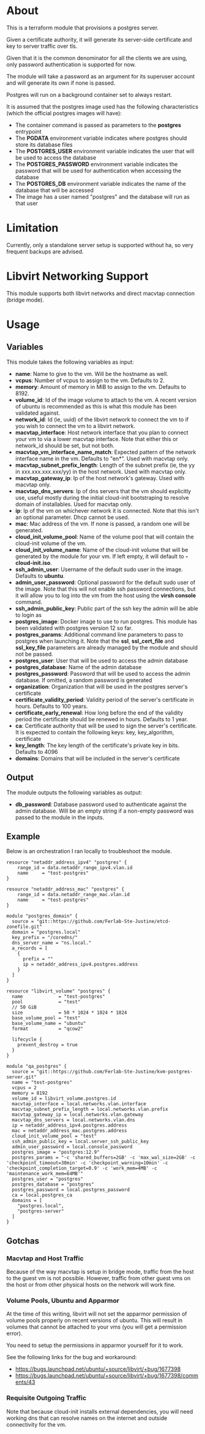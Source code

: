 # About

This is a terraform module that provisions a postgres server.

Given a certificate authority, it will generate its server-side certificate and key to server traffic over tls.

Given that it is the common denominator for all the clients we are using, only password authentication is supported for now.

The module will take a password as an argument for its superuser account and will generate its own if none is passed.

Postgres will run on a background container set to always restart.

It is assumed that the postgres image used has the following characteristics (which the official postgres images will have):

- The container command is passed as parameters to the **postgres** entrypoint
- The **PGDATA** environment variable indicates where postgres should store its database files
- The **POSTGRES_USER** environment variable indicates the user that will be used to access the database
- The **POSTGRES_PASSWORD** environment variable indicates the password that will be used for authentication when accessing the database
- The **POSTGRES_DB** environment variable indicates the name of the database that will be accessed
- The image has a user named "postgres" and the database will run as that user

# Limitation

Currently, only a standalone server setup is supported without ha, so very frequent backups are advised.

# Libvirt Networking Support

This module supports both libvirt networks and direct macvtap connection (bridge mode).

# Usage

## Variables

This module takes the following variables as input:

- **name**: Name to give to the vm. Will be the hostname as well.
- **vcpus**: Number of vcpus to assign to the vm. Defaults to 2.
- **memory**: Amount of memory in MiB to assign to the vm. Defaults to 8192.
- **volume_id**: Id of the image volume to attach to the vm. A recent version of ubuntu is recommended as this is what this module has been validated against.
- **network_id**: Id (ie, uuid) of the libvirt network to connect the vm to if you wish to connect the vm to a libvirt network.
- **macvtap_interface**: Host network interface that you plan to connect your vm to via a lower macvtap interface. Note that either this or network_id should be set, but not both.
- **macvtap_vm_interface_name_match**: Expected pattern of the network interface name in the vm. Defaults to "en*". Used with macvtap only.
- **macvtap_subnet_prefix_length**: Length of the subnet prefix (ie, the yy in xxx.xxx.xxx.xxx/yy) in the host network. Used with macvtap only.
- **macvtap_gateway_ip**: Ip of the host network's gateway. Used with macvtap only.
- **macvtap_dns_servers**: Ip of dns servers that the vm should explicitly use, useful mostly during the initial cloud-init bootstraping to resolve domain of installables. Used for macvtap only.
- **ip**: Ip of the vm on whichever network it is connected. Note that this isn't an optional parameter. Dhcp cannot be used.
- **mac**: Mac address of the vm. If none is passed, a random one will be generated.
- **cloud_init_volume_pool**: Name of the volume pool that will contain the cloud-init volume of the vm.
- **cloud_init_volume_name**: Name of the cloud-init volume that will be generated by the module for your vm. If left empty, it will default to **<name>-cloud-init.iso**.
- **ssh_admin_user**: Username of the default sudo user in the image. Defaults to **ubuntu**.
- **admin_user_password**: Optional password for the default sudo user of the image. Note that this will not enable ssh password connections, but it will allow you to log into the vm from the host using the **virsh console** command.
- **ssh_admin_public_key**: Public part of the ssh key the admin will be able to login as
- **postgres_image**: Docker image to use to run postgres. This module has been validated with postgres version 12 so far.
- **postgres_params**: Additional command line parameters to pass to postgres when launching it. Note that the **ssl**, **ssl_cert_file** and **ssl_key_file** parameters are already managed by the module and should not be passed.
- **postgres_user**: User that will be used to access the admin database
- **postgres_database**: Name of the admin database
- **postgres_password**: Password that will be used to access the admin database. If omitted, a random password is generated
- **organization**: Organization that will be used in the postgres server's certificate
- **certificate_validity_period**: Validity period of the server's certificate in hours. Defaults to 100 years.
- **certificate_early_renewal**: How long before the end of the validity period the certificate should be renewed in hours. Defaults to 1 year.
- **ca**: Certificate authority that will be used to sign the server's certificate. It is expected to contain the following keys: key, key_algorithm, certificate
- **key_length**: The key length of the certificate's private key in bits. Defaults to 4096
- **domains**: Domains that will be included in the server's certificate

## Output

The module outputs the following variables as output:

- **db_password**: Database password used to authenticate 
against the admin database. Will be an empty string if a non-empty password was passed to the module in the inputs.

## Example

Below is an orchestration I ran locally to troubleshoot the module.

```
resource "netaddr_address_ipv4" "postgres" {
    range_id = data.netaddr_range_ipv4.vlan.id
    name     = "test-postgres"
}

resource "netaddr_address_mac" "postgres" {
    range_id = data.netaddr_range_mac.vlan.id
    name     = "test-postgres"
}

module "postgres_domain" {
  source = "git::https://github.com/Ferlab-Ste-Justine/etcd-zonefile.git"
  domain = "postgres.local"
  key_prefix = "/coredns/"
  dns_server_name = "ns.local."
  a_records = [
    {
      prefix = ""
      ip = netaddr_address_ipv4.postgres.address
    }
  ]
}

resource "libvirt_volume" "postgres" {
  name             = "test-postgres"
  pool             = "test"
  // 50 GiB
  size             = 50 * 1024 * 1024 * 1024
  base_volume_pool = "test"
  base_volume_name = "ubuntu"
  format           = "qcow2"

  lifecycle {
    prevent_destroy = true
  }
}

module "qa_postgres" {
  source = "git::https://github.com/Ferlab-Ste-Justine/kvm-postgres-server.git"
  name = "test-postgres"
  vcpus = 2
  memory = 8192
  volume_id = libvirt_volume.postgres.id
  macvtap_interface = local.networks.vlan.interface
  macvtap_subnet_prefix_length = local.networks.vlan.prefix
  macvtap_gateway_ip = local.networks.vlan.gateway
  macvtap_dns_servers = local.networks.vlan.dns
  ip = netaddr_address_ipv4.postgres.address
  mac = netaddr_address_mac.postgres.address
  cloud_init_volume_pool = "test"
  ssh_admin_public_key = local.server_ssh_public_key
  admin_user_password = local.console_password
  postgres_image = "postgres:12.9"
  postgres_params = "-c 'shared_buffers=2GB' -c 'max_wal_size=2GB' -c 'checkpoint_timeout=30min' -c 'checkpoint_warning=10min' -c 'checkpoint_completion_target=0.9' -c 'work_mem=4MB' -c 'maintenance_work_mem=64MB'"
  postgres_user = "postgres"
  postgres_database = "postgres"
  postgres_password = local.postgres_password
  ca = local.postgres_ca
  domains = [
    "postgres.local",
    "postgres-server"
  ]
}
```

## Gotchas

### Macvtap and Host Traffic

Because of the way macvtap is setup in bridge mode, traffic from the host to the guest vm is not possible. However, traffic from other guest vms on the host or from other physical hosts on the network will work fine.

### Volume Pools, Ubuntu and Apparmor

At the time of this writing, libvirt will not set the apparmor permission of volume pools properly on recent versions of ubuntu. This will result in volumes that cannot be attached to your vms (you will get a permission error).

You need to setup the permissions in apparmor yourself for it to work.

See the following links for the bug and workaround:

- https://bugs.launchpad.net/ubuntu/+source/libvirt/+bug/1677398
- https://bugs.launchpad.net/ubuntu/+source/libvirt/+bug/1677398/comments/43

### Requisite Outgoing Traffic

Note that because cloud-init installs external dependencies, you will need working dns that can resolve names on the internet and outside connectivity for the vm.